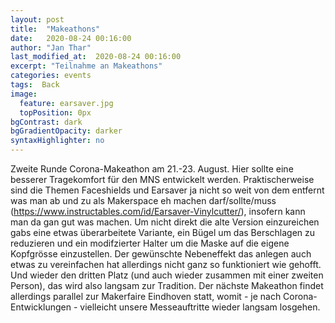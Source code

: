 ```yaml
---
layout: post
title:  "Makeathons"
date:   2020-08-24 00:16:00
author: "Jan Thar"
last_modified_at:  2020-08-24 00:16:00
excerpt: "Teilnahme an Makeathons"
categories: events
tags:  Back
image:
  feature: earsaver.jpg
  topPosition: 0px
bgContrast: dark
bgGradientOpacity: darker
syntaxHighlighter: no
---
```

Zweite Runde Corona-Makeathon am 21.-23. August. 
Hier sollte eine besserer Tragekomfort für den MNS entwickelt werden.
Praktischerweise sind die Themen Faceshields und Earsaver ja nicht so weit von dem entfernt was man ab und zu als Makerspace eh machen darf/sollte/muss (https://www.instructables.com/id/Earsaver-Vinylcutter/), insofern kann man da gan gut was machen.
Um nicht direkt  die alte Version einzureichen gabs eine etwas überarbeitete Variante, ein Bügel um das Berschlagen zu reduzieren und ein modifzierter Halter um die Maske auf die eigene Kopfgrösse einzustellen.
Der gewünschte Nebeneffekt das anlegen auch etwas zu  vereinfachen hat allerdings nicht ganz so funktioniert wie gehofft.
Und wieder den dritten Platz (und auch wieder zusammen mit einer zweiten Person), das wird also langsam zur Tradition.
Der nächste Makeathon findet allerdings parallel zur Makerfaire Eindhoven statt, womit - je nach Corona-Entwicklungen - vielleicht unsere Messeauftritte wieder langsam losgehen.
